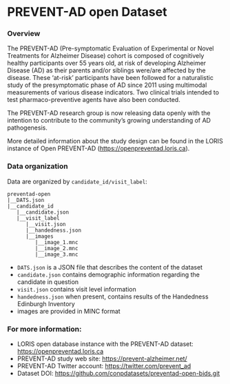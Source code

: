 # PREVENT-AD open Dataset

### Overview

The PREVENT-AD (Pre-symptomatic Evaluation of Experimental or Novel Treatments for Alzheimer Disease) cohort is composed of cognitively healthy participants over 55 years old, at risk of developing Alzheimer Disease (AD) as their parents and/or siblings were/are affected by the disease. These ‘at-risk’ participants have been followed for a naturalistic study of the presymptomatic phase of AD since 2011 using multimodal measurements of various disease indicators. Two clinical trials intended to test pharmaco-preventive agents have also been conducted.

The PREVENT-AD research group is now releasing data openly with the intention to contribute to the community’s growing understanding of AD pathogenesis.

More detailed information about the study design can be found in the LORIS instance of Open PREVENT-AD (https://openpreventad.loris.ca).

### Data organization

Data are organized by `candidate_id/visit_label`:

```
preventad-open
|__DATS.json
|__candidate_id
   |__candidate.json
   |__visit_label
      |__visit.json
      |__handedness.json
      |__images
         |__image_1.mnc
         |__image_2.mnc
         |__image_3.mnc
```

- `DATS.json` is a JSON file that describes the content of the dataset
- `candidate.json` contains demographic information regarding the candidate in question
- `visit.json` contains visit level information
- `handedness.json` when present, contains results of the Handedness Edinburgh Inventory
- images are provided in MINC format

### For more information: 

- LORIS open database instance with the PREVENT-AD dataset: https://openpreventad.loris.ca
- PREVENT-AD study web site: https://prevent-alzheimer.net/
- PREVENT-AD Twitter account: https://twitter.com/prevent_ad
- Dataset DOI: https://github.com/conpdatasets/preventad-open-bids.git
